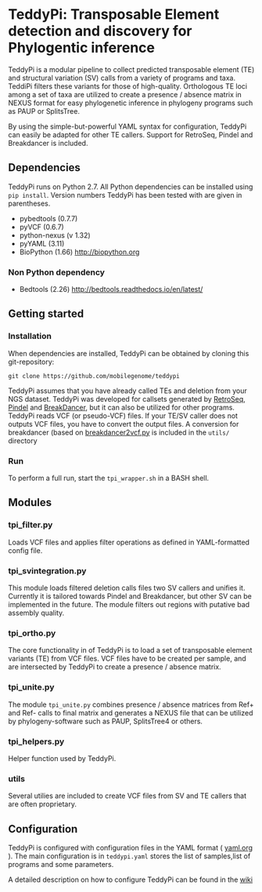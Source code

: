 # TeddyPi: Transposable Element detection and discovery for Phylogentic inference

TeddyPi is a modular pipeline to collect predicted transposable element (TE) and structural variation (SV) calls from a variety of programs and taxa.  TeddiPi filters these variants for those of high-quality. Orthologous TE loci among a set of taxa are utilized to create a presence / absence matrix in NEXUS format for easy phylogenetic inference in phylogeny programs such as PAUP or SplitsTree.

By using the simple-but-powerful YAML syntax for configuration, TeddyPi can easily be adapted for other TE callers. Support for RetroSeq, Pindel and Breakdancer is included.


## Dependencies
TeddyPi runs on Python 2.7. All Python dependencies can be installed using `pip install`.
Version numbers TeddyPi has been tested with are given in parentheses.
- pybedtools (0.7.7)
- pyVCF (0.6.7)
- python-nexus (v 1.32)
- pyYAML (3.11)
- BioPython (1.66) http://biopython.org


### Non Python dependency
- Bedtools (2.26) http://bedtools.readthedocs.io/en/latest/


## Getting started

### Installation
When dependencies are installed, TeddyPi can be obtained by cloning this git-repository:
```
git clone https://github.com/mobilegenome/teddypi
```
TeddyPi assumes that you have already called TEs and deletion from your NGS dataset. TeddyPi was developed for callsets generated by [RetroSeq](https://github.com/tk2/RetroSeq), [Pindel](https://github.com/genome/pindel) and [BreakDancer](https://github.com/genome/breakdancer), but it can also be utilized for other programs. TeddyPi reads VCF (or pseudo-VCF) files. If your TE/SV caller does not outputs VCF files, you have to convert the output files. A conversion for breakdancer (based on [breakdancer2vcf.py](https://github.com/ALLBio/allbiotc2/blob/master/breakdancer/breakdancer2vcf.py) is included in the `utils/` directory

### Run
To perform a full run, start the `tpi_wrapper.sh` in a BASH shell.

##  Modules

### tpi_filter.py
Loads VCF files and applies filter operations as defined in YAML-formatted config file.

### tpi_svintegration.py
This module loads filtered deletion calls files two SV callers and unifies it. Currently it is tailored towards Pindel and Breakdancer, but other SV can be implemented in the future. The module filters out regions with putative bad assembly quality.

### tpi_ortho.py
The core functionality in of TeddyPi is to load a set of transposable element variants (TE) from VCF files.
VCF files have to be created per sample, and are intersected by TeddyPi to create a presence / absence matrix.

### tpi_unite.py
The module `tpi_unite.py` combines presence / absence matrices from Ref+ and Ref- calls to final matrix and generates a NEXUS file that can be utilized by phylogeny-software such as PAUP, SplitsTree4 or others.

### tpi_helpers.py
Helper function used by TeddyPi.

### utils
Several utilies are included to create VCF files from SV and TE callers that are often proprietary.

## Configuration

TeddyPi is configured with configuration files in the YAML format ( [yaml.org]() ). The main configuration is in `teddypi.yaml` stores the list of samples,list of programs and some parameters.

A detailed description on how to configure TeddyPi can be found in the [wiki](https://github.com/mobilegenome/teddypi/wiki/Configuration)

```
